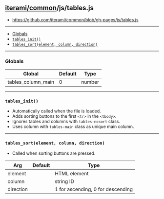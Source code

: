 [iterami/common](https://github.com/iterami/Docs.htm/blob/gh-pages/common/README.md)/js/tables.js
-------------------------------------------------------------------------------------------------

* https://github.com/iterami/common/blob/gh-pages/js/tables.js

---

* [Globals](#globals)
* [`tables_init()`](#tables_init)
* [`tables_sort(element, column, direction)`](#tables_sortelement_column_direction)

---

### Globals

Global             | Default | Type
-------------------|---------|-------
tables_column_main | 0       | number

---

### `tables_init()`
* Automatically called when the file is loaded.
* Adds sorting buttons to the first `<tr>` in the `<tbody>`.
* Ignores tables and columns with `tables-nosort` class.
* Uses column with `tables-main` class as unique main column.

---

### `tables_sort(element, column, direction)`
* Called when sorting buttons are pressed.

Arg       | Default | Type
----------|---------|----------------------------------
element   |         | HTML element
column    |         | string ID
direction |         | 1 for ascending, 0 for descending
